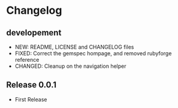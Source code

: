# Changelog

## developement

* NEW:      README, LICENSE and CHANGELOG files
* FIXED:    Correct the gemspec hompage, and removed rubyforge reference
* CHANGED:  Cleanup on the navigation helper

## Release 0.0.1

* First Release